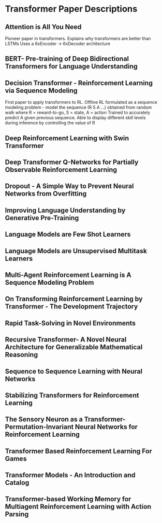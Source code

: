 # Transformer Paper Descriptions
## Attention is All You Need
Pioneer paper in transformers. 
Explains why transformers are better than LSTMs
Uses a 6xEncoder -> 6xDecoder architecture
## BERT- Pre-training of Deep Bidirectional Transformers for Language Understanding
## Decision Transformer - Reinforcement Learning via Sequence Modeling
First paper to apply transformers to RL. 
Offline RL formulated as a sequence modeling problem - model the sequence (R S A ...) obtained from random walk where R = reward-to-go, S = state, A = action
Trained to accurately predict A given previous sequence.
Able to display different skill levels during inference by controlling the value of R
## Deep Reinforcement Learning with Swin Transformer
## Deep Transformer Q-Networks for Partially Observable Reinforcement Learning
## Dropout - A Simple Way to Prevent Neural Networks from Overfitting
## Improving Language Understanding by Generative Pre-Training
## Language Models are Few Shot Learners
## Language Models are Unsupervised Multitask Learners
## Multi-Agent Reinforcement Learning is A Sequence Modeling Problem
## On Transforming Reinforcement Learning by Transformer - The Development Trajectory
## Rapid Task-Solving in Novel Environments
## Recursive Transformer- A Novel Neural Architecture for Generalizable Mathematical Reasoning
## Sequence to Sequence Learning with Neural Networks
## Stabilizing Transformers for Reinforcement Learning
## The Sensory Neuron as a Transformer- Permutation-Invariant Neural Networks for Reinforcement Learning
## Transformer Based Reinforcement Learning For Games
## Transformer Models - An Introduction and Catalog
## Transformer-based Working Memory for Multiagent Reinforcement Learning with Action Parsing

